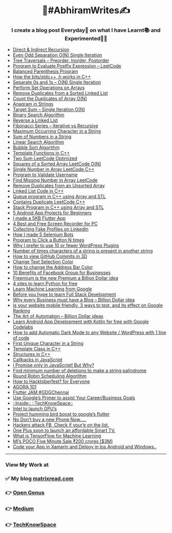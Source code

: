 <h1 align="center">
	📰#AbhiramWrites✍
</h1>

<h3 align="center">
I create a blog post Everyday🚀 on what I have Learnt📚 and Experimented👨‍🚀
</h3>

<!-- BLOG-POST-LIST:START -->
- [Direct & Indirect Recursion](https://matrixread.com/direct-indirect-recursion/)
- [Even Odd Separation O(N) Single Iteration](https://matrixread.com/even-odd-separation-on-single-iteration/)
- [Tree Traversals – Preorder, Inorder, Postorder](https://matrixread.com/tree-traversals-preorder-inorder-postorder/)
- [Program to Evaluate Postfix Expression – LeetCode](https://matrixread.com/program-to-evaluate-postfix-expression-leetcode/)
- [Balanced Parenthesis Program](https://matrixread.com/balanced-parenthesis-program/)
- [How the bits/stdc++ .h works in C++](https://matrixread.com/how-the-bits-stdc-h-works-in-c/)
- [Separate 0s and 1s – O(N) Single Iteration](https://matrixread.com/separate-0s-and-1s-on-single-iteration/)
- [Perform Set Operations on Arrays](https://matrixread.com/perform-set-operations-on-arrays/)
- [Remove Duplicates from a Sorted Linked List](https://matrixread.com/remove-duplicates-from-a-sorted-linked-list/)
- [Count the Duplicates of Array O(N)](https://matrixread.com/count-the-duplicates-of-array-on/)
- [Anagram in Strings](https://matrixread.com/anagram-in-strings/)
- [Target Sum – Single Iteration O(N)](https://matrixread.com/target-sum-single-iteration/)
- [Binary Search Algorithm](https://matrixread.com/binary-search-algorithm/)
- [Reverse a Linked List](https://matrixread.com/reverse-a-linked-list/)
- [Fibonacci Series – Iterative vs Recursive](https://matrixread.com/fibonacci-series-iterative-vs-recursive/)
- [Maximum Occurring Character in a String](https://matrixread.com/maximum-occurring-character-in-a-string/)
- [Sum of Numbers in a String](https://matrixread.com/sum-of-numbers-in-a-string/)
- [Linear Search Algorithm](https://matrixread.com/linear-search-algorithm/)
- [Bubble Sort Algorithm](https://matrixread.com/bubble-sort-algorithm/)
- [Template Functions in C++](https://matrixread.com/template-functions-in-c/)
- [Two Sum LeetCode Optimized](https://matrixread.com/two-sum-leetcode-optimized/)
- [Squares of a Sorted Array LeetCode O(N)](https://matrixread.com/squares-of-a-sorted-array-leetcode-on/)
- [Single Number in Array LeetCode C++](https://matrixread.com/single-number-in-array-leetcode-c/)
- [Program to Validate Username](https://matrixread.com/program-to-validate-username/)
- [Find Missing Number in Array LeetCode](https://matrixread.com/find-missing-number-in-array-leetcode/)
- [Remove Duplicates from an Unsorted Array](https://matrixread.com/remove-duplicates-from-an-unsorted-array/)
- [Linked List Code in C++](https://matrixread.com/linked-list-code-in-c/)
- [Queue program in C++ using Array and STL](https://matrixread.com/queue-program-in-c-using-array-and-stl/)
- [Contains Duplicate LeetCode C++](https://matrixread.com/contains-duplicate-leetcode-c/)
- [Stack Program in C++ using Array and STL](https://matrixread.com/stack-program-in-c-using-array-and-stl/)
- [5 Android App Projects for Beginners](https://matrixread.com/5-android-app-projects-for-beginners/)
- [I made a 5KB Flutter App](https://matrixread.com/i-made-a-5kb-flutter-app/)
- [4 Best and Free Screen Recorder for PC](https://matrixread.com/4-best-and-free-screen-recorder-for-pc/)
- [Collecting Fake Profiles on LinkedIn](https://matrixread.com/collecting-fake-profiles-on-linkedin/)
- [How I made 5 Selenium Bots](https://matrixread.com/how-i-made-5-selenium-bots/)
- [Program to Click a Button N times](https://matrixread.com/program-to-click-a-button-n-times/)
- [Why I prefer to use 10 or fewer WordPress Plugins](https://matrixread.com/why-i-prefer-10-or-fewer-wordpress-plugins/)
- [Number of times characters of a string is present in another string](https://iq.opengenus.org/number-of-common-characters/)
- [How to view GitHub Commits in 3D](https://matrixread.com/how-to-view-github-commits-in-3d/)
- [Change Text Selection Color](https://matrixread.com/change-text-selection-color/)
- [How to change the Address Bar Color](https://matrixread.com/how-to-change-the-address-bar-color/)
- [10 Benefits of Facebook Group for Businesses](https://matrixread.com/10-benefits-of-facebook-group-for-businesses/)
- [Freemium is the new Premium a Billion Dollar idea](https://matrixread.com/freemium-is-the-new-premium-idea/)
- [4 sites to learn Python for free](https://matrixread.com/learn-python-3-free/)
- [Learn Machine Learning from Google](https://matrixread.com/machine-learning-google/)
- [Before you hype to learn Full Stack Development](https://matrixread.com/learn-full-stack-development/)
- [Why every Business must have a Blog – Billion Dollar idea](https://matrixread.com/why-every-business-must-have-a-blog/)
- [Is your website mobile friendly, 3 ways to test, and its effect on Google Ranking](https://matrixread.com/is-your-website-mobile-friendly/)
- [The Art of Automation – Billion Dollar ideas](https://matrixread.com/the-art-of-automation-billion-dollar-idea/)
- [Learn Android App Development with Kotlin for free with Google Codelabs](https://matrixread.com/learn-android-app-development-with-kotlin-for-free/)
- [How to add Automatic Dark Mode to any Website / WordPress with 1 line of code](https://matrixread.com/automatic-dark-mode/)
- [First Unique Character in a String](https://iq.opengenus.org/first-unique-character-in-string/)
- [Template Class in C++](https://iq.opengenus.org/template-class-in-cpp/)
- [Structures in C++](https://iq.opengenus.org/structures-in-cpp/)
- [Callbacks in JavaScript](https://iq.opengenus.org/callbacks-in-javascript/)
- [I Promise only in JavaScript! But Why?](https://iq.opengenus.org/promises-in-javascript/)
- [Find minimum number of deletions to make a string palindrome](https://iq.opengenus.org/minimum-deletions-to-make-string-palindrome/)
- [Round Robin Scheduling Algorithm](https://iq.opengenus.org/round-robin-scheduling/)
- [How to Hacktoberfest? for Everyone](https://medium.com/@abhiram.reddy/how-to-hacktoberfest-for-everyone-7e15041d0e65?source=rss-749059a17694------2)
- [AGORA 101](https://medium.com/fnplus/agora-101-4805256a25ff?source=rss-749059a17694------2)
- [Flutter JAM #GDGChennai](https://medium.com/fnplus/flutter-jam-gdgchennai-b36f8539c7fb?source=rss-749059a17694------2)
- [Use Google’s Primer to assist Your Career/Business Goals](https://techknowspace.wordpress.com/2019/02/05/use-googles-primer-to-assist-your-career-business-goals/)
- [::Inside::                                       ::TechKnowSpace::](https://techknowspace.wordpress.com/2019/01/01/inside-techknowspace/)
- [Intel to launch GPU’s](https://techknowspace.wordpress.com/2018/12/26/intel-to-launch-gpus/)
- [Project humming bird boost to google’s flutter](https://techknowspace.wordpress.com/2018/12/10/flutter/)
- [No Don’t buy a new Phone Now…..](https://techknowspace.wordpress.com/2018/11/28/no-dont-buy-a-new-phone-now/)
- [Hackers attack FB, Check if your’e on the list.](https://techknowspace.wordpress.com/2018/10/13/hackers-attack-fb-check-if-youre-on-the-list/)
- [One Plus soon to launch an affordable Smart TV.](https://techknowspace.wordpress.com/2018/09/18/one-plus-working-on-an-affordable-smart-tv/)
- [What is TensorFlow for Machine Learning](https://techknowspace.wordpress.com/2018/09/11/what-is-tensorflow-for-machine-learning/)
- [MI’s POCO Five Minute Sale ₹200 crores ($3M)](https://techknowspace.wordpress.com/2018/09/04/mis-poco-five-minute-sale-%e2%82%b9200-crores-3m/)
- [Code your App in Xamarin and Delpoy in Ios,Android and Windows..](https://techknowspace.wordpress.com/2018/09/03/code-your-app-in-xamarin-and-delpoy-in-iosandroid-and-windows/)
<!-- BLOG-POST-LIST:END -->

***
### View My Work at

### ✅ My blog [matrixread.com](https://matrixread.com/author/abhiramreddy31/)

### 👉 [Open Genus](https://iq.opengenus.org/author/abhiram/)

### 👉 [Medium](https://medium.com/@abhiram.reddy)

### 👉 [TechKnowSpace](https://techknowspace.wordpress.com/author/abhiramreddy31/)

